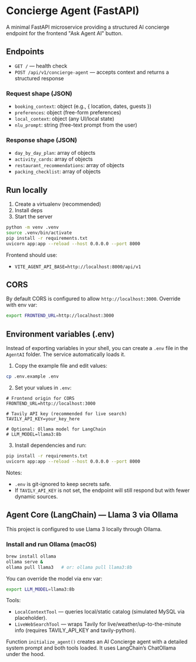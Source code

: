 # Concierge Agent (FastAPI)

A minimal FastAPI microservice providing a structured AI concierge endpoint for the frontend "Ask Agent AI" button.

## Endpoints
- `GET /` — health check
- `POST /api/v1/concierge-agent` — accepts context and returns a structured response

### Request shape (JSON)
- `booking_context`: object (e.g., { location, dates, guests })
- `preferences`: object (free-form preferences)
- `local_context`: object (any UI/local state)
- `nlu_prompt`: string (free-text prompt from the user)

### Response shape (JSON)
- `day_by_day_plan`: array of objects
- `activity_cards`: array of objects
- `restaurant_recommendations`: array of objects
- `packing_checklist`: array of objects

## Run locally
1. Create a virtualenv (recommended)
2. Install deps
3. Start the server

```bash
python -m venv .venv
source .venv/bin/activate
pip install -r requirements.txt
uvicorn app:app --reload --host 0.0.0.0 --port 8000
```

Frontend should use:
- `VITE_AGENT_API_BASE=http://localhost:8000/api/v1`

## CORS
By default CORS is configured to allow `http://localhost:3000`. Override with env var:

```bash
export FRONTEND_URL=http://localhost:3000
```

## Environment variables (.env)
Instead of exporting variables in your shell, you can create a `.env` file in the `AgentAI` folder. The service automatically loads it.

1) Copy the example file and edit values:
```bash
cp .env.example .env
```

2) Set your values in `.env`:
```
# Frontend origin for CORS
FRONTEND_URL=http://localhost:3000

# Tavily API key (recommended for live search)
TAVILY_API_KEY=your_key_here

# Optional: Ollama model for LangChain
# LLM_MODEL=llama3:8b
```

3) Install dependencies and run:
```bash
pip install -r requirements.txt
uvicorn app:app --reload --host 0.0.0.0 --port 8000
```

Notes:
- `.env` is git-ignored to keep secrets safe.
- If `TAVILY_API_KEY` is not set, the endpoint will still respond but with fewer dynamic sources.

## Agent Core (LangChain) — Llama 3 via Ollama
This project is configured to use Llama 3 locally through Ollama.

### Install and run Ollama (macOS)
```bash
brew install ollama
ollama serve &
ollama pull llama3   # or: ollama pull llama3:8b
```

You can override the model via env var:
```bash
export LLM_MODEL=llama3:8b
```

Tools:
- `LocalContextTool` — queries local/static catalog (simulated MySQL via placeholder).
- `LiveWebSearchTool` — wraps Tavily for live/weather/up-to-the-minute info (requires TAVILY_API_KEY and tavily-python).

Function `initialize_agent()` creates an AI Concierge agent with a detailed system prompt and both tools loaded. It uses LangChain’s ChatOllama under the hood.
